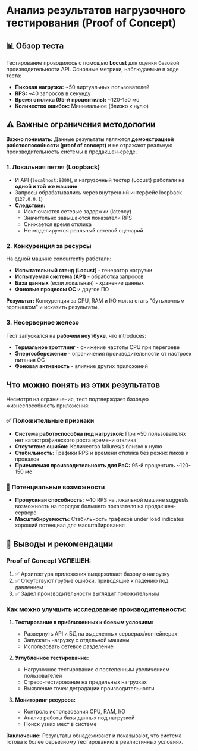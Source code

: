 # Анализ результатов нагрузочного тестирования (Proof of Concept)

## 📊 Обзор теста

Тестирование проводилось с помощью **Locust** для оценки базовой производительности API. Основные метрики, наблюдаемые в ходе теста:

- **Пиковая нагрузка:** ~50 виртуальных пользователей
- **RPS:** ~40 запросов в секунду
- **Время отклика (95-й процентиль):** ~120-150 мс
- **Количество ошибок:** Минимальное (близко к нулю)

## ⚠️ Важные ограничения методологии

**Важно понимать:** Данные результаты являются **демонстрацией работоспособности (proof of concept)** и не отражают реальную производительность системы в продакшен-среде.

### 1. Локальная петля (Loopback)
- И API (`localhost:8000`), и нагрузочный тестер (Locust) работали на **одной и той же машине**
- Запросы обрабатывались через внутренний интерфейс loopback (`127.0.0.1`)
- **Следствия:**
  - Исключаются сетевые задержки (latency)
  - Значительно завышаются показатели RPS
  - Снижается время отклика
  - Не моделируется реальный сетевой сценарий

### 2. Конкуренция за ресурсы
На одной машине concurrently работали:
- **Испытательный стенд (Locust)** - генератор нагрузки
- **Испытуемая система (API)** - обработка запросов
- **База данных** (если локальная) - хранение данных
- **Фоновые процессы ОС** и другое ПО

**Результат:** Конкуренция за CPU, RAM и I/O могла стать "бутылочным горлышком" и исказить результаты.

### 3. Несерверное железо
Тест запускался на **рабочем ноутбуке**, что introduces:
- **Термальное троттлинг** - снижение частоты CPU при перегреве
- **Энергосбережение** - ограничения производительности от настроек питания ОС
- **Фоновая активность** - влияние других приложений

## Что можно понять из этих результатов

Несмотря на ограничения, тест подтверждает базовую жизнеспособность приложения:

### ✅ Положительные признаки
- **Система работоспособна под нагрузкой:** При ~50 пользователях нет катастрофического роста времени отклика
- **Отсутствие ошибок:** Количество failures/s близко к нулю
- **Стабильность:** Графики RPS и времени отклика без резких пиков и провалов
- **Приемлемая производительность для PoC:** 95-й процентиль ~120-150 мс

### 🔮 Потенциальные возможности
- **Пропускная способность:** ~40 RPS на локальной машине suggests возможность на порядок большего показателя на продакшен-сервере
- **Масштабируемость:** Стабильность графиков under load indicates хороший потенциал для масштабирования

## 🎯 Выводы и рекомендации

### Proof of Concept УСПЕШЕН:
1. ✅ Архитектура приложения выдерживает базовую нагрузку
2. ✅ Отсутствуют грубые ошибки, приводящие к падению под давлением
3. ✅ Задел производительности выглядит положительным

### Как можно улучшить исследование производительности:
1. **Тестирование в приближенных к боевым условиям:**
   - Развернуть API и БД на выделенных серверах/контейнерах
   - Запускать нагрузку с отдельной машины
   - Использовать сетевое разделение

2. **Углубленное тестирование:**
   - Нагрузочное тестирование с постепенным увеличением пользователей
   - Стресс-тестирование на предельных нагрузках
   - Выявление точек деградации производительности

3. **Мониторинг ресурсов:**
   - Контроль использования CPU, RAM, I/O
   - Анализ работы базы данных под нагрузкой
   - Поиск узких мест в системе

**Заключение:** Результаты обнадеживают и показывают, что система готова к более серьезному тестированию в реалистичных условиях.